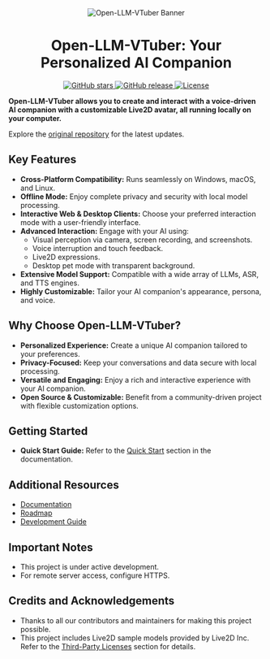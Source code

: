 <div align="center">
  <img src="./assets/banner.jpg" alt="Open-LLM-VTuber Banner">
</div>

<h1 align="center">Open-LLM-VTuber: Your Personalized AI Companion</h1>

<div align="center">
  <a href="https://github.com/t41372/Open-LLM-VTuber" target="_blank">
    <img src="https://img.shields.io/github/stars/t41372/Open-LLM-VTuber?style=social" alt="GitHub stars">
  </a>
  <a href="https://github.com/t41372/Open-LLM-VTuber/releases">
    <img src="https://img.shields.io/github/v/release/t41372/Open-LLM-VTuber" alt="GitHub release">
  </a>
  <a href="https://github.com/t41372/Open-LLM-VTuber/blob/main/LICENSE">
    <img src="https://img.shields.io/github/license/t41372/Open-LLM-VTuber" alt="License">
  </a>
</div>

**Open-LLM-VTuber allows you to create and interact with a voice-driven AI companion with a customizable Live2D avatar, all running locally on your computer.**

Explore the [original repository](https://github.com/Open-LLM-VTuber/Open-LLM-VTuber) for the latest updates.

## Key Features

*   **Cross-Platform Compatibility:** Runs seamlessly on Windows, macOS, and Linux.
*   **Offline Mode:** Enjoy complete privacy and security with local model processing.
*   **Interactive Web & Desktop Clients:** Choose your preferred interaction mode with a user-friendly interface.
*   **Advanced Interaction:** Engage with your AI using:
    *   Visual perception via camera, screen recording, and screenshots.
    *   Voice interruption and touch feedback.
    *   Live2D expressions.
    *   Desktop pet mode with transparent background.
*   **Extensive Model Support:** Compatible with a wide array of LLMs, ASR, and TTS engines.
*   **Highly Customizable:** Tailor your AI companion's appearance, persona, and voice.

## Why Choose Open-LLM-VTuber?

*   **Personalized Experience:** Create a unique AI companion tailored to your preferences.
*   **Privacy-Focused:** Keep your conversations and data secure with local processing.
*   **Versatile and Engaging:** Enjoy a rich and interactive experience with your AI companion.
*   **Open Source & Customizable:** Benefit from a community-driven project with flexible customization options.

## Getting Started

*   **Quick Start Guide:**  Refer to the [Quick Start](https://open-llm-vtuber.github.io/docs/quick-start) section in the documentation.

## Additional Resources

*   [Documentation](https://open-llm-vtuber.github.io/docs/quick-start)
*   [Roadmap](https://github.com/orgs/Open-LLM-VTuber/projects/2)
*   [Development Guide](https://docs.llmvtuber.com/docs/development-guide/overview)

## Important Notes

*   This project is under active development.
*   For remote server access, configure HTTPS.

## Credits and Acknowledgements

*   Thanks to all our contributors and maintainers for making this project possible.
*   This project includes Live2D sample models provided by Live2D Inc.  Refer to the [Third-Party Licenses](#third-party-licenses) section for details.